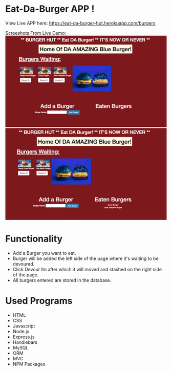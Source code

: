 # Eat-Da-Burger APP !
View Live APP here:
https://eat-da-burger-hut.herokuapp.com/burgers

Screeshots From Live Demo:
![alt tag](https://github.com/medwasfy/Eat-Da-Burger/blob/master/public/img/bg-1.png)
![alt tag](https://github.com/medwasfy/Eat-Da-Burger/blob/master/public/img/bg-2.png)

# Functionality

* Add a Burger you want to eat.
* Burger will be added the left side of the page where it's waiting to be devoured.
* Click Devour Itn after which it will moved and stashed on the right side of the page.
* All burgers entered are stored in the database.

# Used Programs

* HTML
* CSS
* Javascript
* Node.js
* Express.js
* Handlebars
* MySQL
* ORM
* MVC
* NPM Packages


